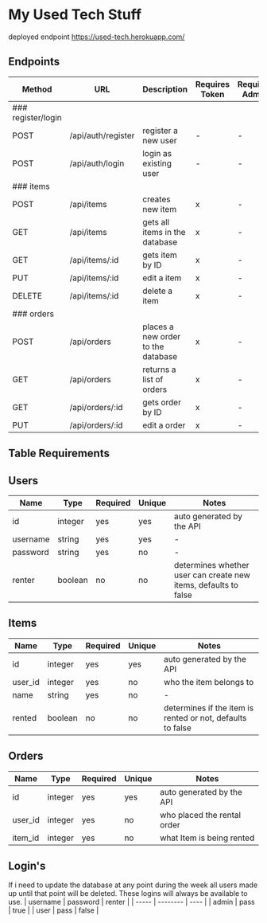 # My Used Tech Stuff

deployed endpoint https://used-tech.herokuapp.com/

## **Endpoints**
| Method | URL | Description | Requires Token | Requires Admin |
|--------|-----|-------------|----------------|----------------|
|### register/login |||||
| POST | /api/auth/register | register a new user |  - | - |
| POST | /api/auth/login | login as existing user | - | - |
|### items |||||
| POST | /api/items | creates new item  | x | - |
| GET | /api/items | gets all items in the database | x | - |
| GET | /api/items/:id | gets item by ID | x | - |
| PUT | /api/items/:id | edit a item | x | - |
| DELETE | /api/items/:id | delete a item | x | - |
|### orders |||||
| POST | /api/orders | places a new order to the database | x | - |
| GET | /api/orders | returns a list of orders  | x | - |
| GET | /api/orders/:id | gets order by ID | x | - |
| PUT | /api/orders/:id | edit a order | x | - |
## **Table Requirements**
## **Users**
| Name | Type | Required | Unique | Notes |
|------|------|----------|--------|-------|
| id | integer | yes | yes | auto generated by the API |
| username | string | yes | yes | - |
| password | string | yes | no | - |
| renter | boolean | no | no | determines whether user can create new items, defaults to false  |

## **Items**
| Name | Type | Required | Unique | Notes |
|------|------|----------|--------|-------|
| id | integer | yes | yes | auto generated by the API |
| user_id | integer | yes | no | who the item belongs to |
| name | string | yes | no | - |
| rented | boolean | no | no | determines if the item is rented or not, defaults to false  |

## **Orders**
| Name | Type | Required | Unique | Notes |
|------|------|----------|--------|-------|
| id | integer | yes | yes | auto generated by the API |
| user_id | integer | yes | no | who placed the rental order |
| item_id | integer | yes | no | what Item is being rented |

## **Login's**
If i need to update the database at any point during the week all users made up until that point will be deleted. These logins will always be available to use.
| username | password | renter |
| ----- | -------- | ---- |
| admin | pass | true |
| user | pass | false |
